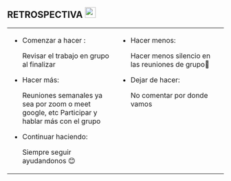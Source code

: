 ## RETROSPECTIVA <img src="https://github.com/souvikguria98/souvikguria98/blob/master/Hi.gif" width="25"></h2>

<table width="800px">
<tr>
<td valign="top" width="50%">
   
 - Comenzar a hacer :
   
   Revisar el trabajo en grupo al finalizar 
   
- Hacer más:
   
   Reuniones semanales ya sea por zoom o meet google, etc
   Participar y hablar más con el grupo 
 
- Continuar haciendo:
   
   Siempre seguir ayudandonos 😊
  
</td>
<td valign="top" width="50%">

 
- Hacer menos:

  Hacer menos silencio en las reuniones de grupo👻
   
- Dejar de hacer:

  No comentar por donde vamos
   
